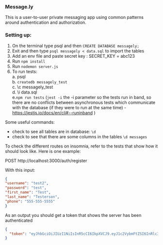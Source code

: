 ### Message.ly 
This is a user-to-user private messaging app using common patterns around authentication and authorization.

### Setting up:
1. On the terminal type psql and then `CREATE DATABASE messagely;`
2. Exit and then type `psql messagely < data.sql` to import the tables
3. Add an env file and paste secret key : SECRET_KEY = abc123
4. Run `npm install` 
5. Run `nodemon server.js`
6. To run tests:  
  a. psql   
  b. `createdb messagely_test`  
  c. \c messagely_test  
  d. \i data.sql  
  e.`npm run tests`
  (`jest -i` the -i parameter so the tests run in band, so there are no conflicts between asynchronous tests which communicate with the database (if they were to run at the same time) - https://jestjs.io/docs/en/cli#--runinband )

Some useful commands: 

* check to see all tables are in database: `\d`
* check to see that there are some columns in the tables `\d messages`

To check the different routes on insomnia, refer to the tests that show how it should look like. Here is one example: 

POST http://localhost:3000/auth/register

With this input:
```json
{
"username": "test2",
"password": "test",
"first_name": "Test",
"last_name": "Testerson",
"phone": "555-555-5555"
}
```
As an output you should get a token that shows the server has been authenticated
```json
{
  "token": "eyJhbGciOiJIUzI1NiIsInR5cCI6IkpXVCJ9.eyJ1c2VybmFtZSI6InRlc3QyIiwiaWF0IjoxNjA0ODEwMjY5fQ.U9ocxRLWLcVwOkN7rTp7TRvPtq0ihTlwb6_v02pLvRk"
}
```
